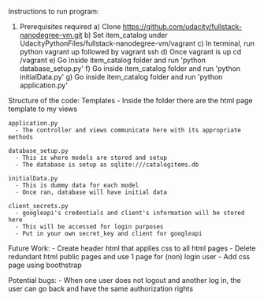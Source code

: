 Instructions to run program:

1) Prerequisites required
    a) Clone https://github.com/udacity/fullstack-nanodegree-vm.git
    b) Set item_catalog under UdacityPythonFiles/fullstack-nanodegree-vm/vagrant
    c) In terminal, run python vagrant up followed by vagrant ssh
    d) Once vagrant is up cd /vagrant
    e) Go inside item_catalog folder and run 'python database_setup.py'
    f) Go inside item_catalog folder and run 'python initialData.py'
    g) Go inside item_catalog folder and run 'python application.py'


Structure of the code:
    Templates
      - Inside the folder there are the html page template to my views

    application.py
      - The controller and views communicate here with its appropriate methods

    database_setup.py
      - This is where models are stored and setup
      - The database is setup as sqlite:///catalogitems.db

    initialData.py
      - This is dummy data for each model
      - Once ran, database will have initial data

    client_secrets.py
      - googleapi's credentials and client's information will be stored here
      - This will be accessed for login purposes
      - Put in your own secret_key and client for googleapi


Future Work:
    - Create header html that applies css to all html pages
    - Delete redundant html public pages and use 1 page for (non) login user
    - Add css page using boothstrap


Potential bugs:
    - When one user does not logout and another log in, the user can go back
      and have the same authorization rights
